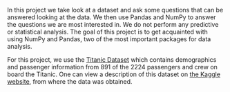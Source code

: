  
In this project we take look at a dataset and ask some questions that can be answered looking at the data. 
We then use Pandas and NumPy to answer the questions we are most interested in. We do not perform any predictive or statistical analysis. The goal of this project is to get acquainted with using NumPy and Pandas, two of the most important packages for 
data analysis. 

For this project, we use the 
[Titanic Dataset](https://d17h27t6h515a5.cloudfront.net/topher/2016/September/57e9a84c_titanic-data/titanic-data.csv)
which contains demographics and passenger information from 891 of the 2224 passengers and crew on board the Titanic. 
One can view a description of this dataset on [the Kaggle website](https://www.kaggle.com/c/titanic/data), 
from where the data was obtained.

